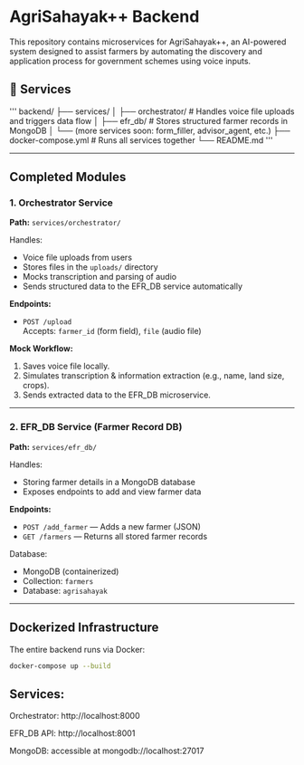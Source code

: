 # AgriSahayak++ Backend

This repository contains microservices for AgriSahayak++, an AI-powered system designed to assist farmers by automating the discovery and application process for government schemes using voice inputs.

## 📁 Services
'''
backend/
├── services/
│ ├── orchestrator/ # Handles voice file uploads and triggers data flow
│ ├── efr_db/ # Stores structured farmer records in MongoDB
│ └── (more services soon: form_filler, advisor_agent, etc.)
├── docker-compose.yml # Runs all services together
└── README.md
'''


---

##  Completed Modules

###  1. Orchestrator Service

**Path:** `services/orchestrator/`

Handles:
- Voice file uploads from users
- Stores files in the `uploads/` directory
- Mocks transcription and parsing of audio
- Sends structured data to the EFR_DB service automatically

**Endpoints:**
- `POST /upload`  
  Accepts: `farmer_id` (form field), `file` (audio file)

**Mock Workflow:**
1. Saves voice file locally.
2. Simulates transcription & information extraction (e.g., name, land size, crops).
3. Sends extracted data to the EFR_DB microservice.

---

###  2. EFR_DB Service (Farmer Record DB)

**Path:** `services/efr_db/`

Handles:
- Storing farmer details in a MongoDB database
- Exposes endpoints to add and view farmer data

**Endpoints:**
- `POST /add_farmer` — Adds a new farmer (JSON)
- `GET /farmers` — Returns all stored farmer records

Database:
- MongoDB (containerized)
- Collection: `farmers`
- Database: `agrisahayak`

---

##  Dockerized Infrastructure

The entire backend runs via Docker:

```bash
docker-compose up --build
```

## Services:

Orchestrator: http://localhost:8000

EFR_DB API: http://localhost:8001

MongoDB: accessible at mongodb://localhost:27017